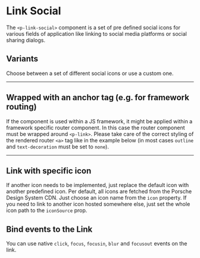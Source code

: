 # Link Social

The `<p-link-social>` component is a set of pre defined social icons for various fields of application like linking to social media platforms or social sharing dialogs.

## Variants

Choose between a set of different social icons or use a custom one.

<Playground :themeable="true" :childElementLayout="{spacing: 'inline'}">
  <template #configurator>
    <select v-model="icon">
      <option selected value="logo-facebook">Facebook</option>
      <option value="logo-linkedin">Linkedin</option>
      <option value="logo-instagram">Instagram</option>
    </select>
  </template>
  <template v-slot={theme}>
    <p-link-icon href="#linkToSocialMedia" :icon="icon">Facebook</p-link-icon>
  </template>
</Playground>

---

## Wrapped with an anchor tag (e.g. for framework routing)
If the component is used within a JS framework, it might be applied within a framework specific router component. 
In this case the router component must be wrapped around `<p-link>`. Please take care of the correct styling of the rendered router `<a>` tag like in the example below (in most cases `outline` and `text-decoration` must be set to `none`).


<Playground :themeable="true" :childElementLayout="{spacing: 'inline'}">
  <template v-slot={theme}>
    <a href="#" class="example-link" target="_blank" rel="nofollow noopener">
      <p-link-social icon="logo-facebook" :theme="theme">Facebook</p-link-social>
    </a>
  </template>
</Playground>

---

## Link with specific icon
If another icon needs to be implemented, just replace the default icon with another predefined icon. Per default, all icons are fetched from the Porsche Design System CDN. Just choose an icon name from the `icon` property. If you need to link to another icon hosted somewhere else, just set the whole icon path to the `iconSource` prop.

<Playground :themeable="true" :childElementLayout="{spacing: 'inline'}">
  <template v-slot={theme}>
    <p-link href="#kaixin" :icon-source="require(`./assets/icon-custom-kaixin.svg`)" :theme="theme">Kaixin</p-link>
  </template>
</Playground>

## Bind events to the Link
You can use native `click`, `focus`, `focusin`, `blur` and `focusout` events on the link.

<Playground :themeable="true" :childElementLayout="{spacing: 'inline'}">
  <template v-slot={theme}>
    <p-link-social
        href="#facebook"
        onclick="alert('click'); return false;"
        onfocus="console.log('focus')"
        onfocusin="console.log('focusin')"
        onblur="console.log('blur')"
        onfocusout="console.log('focusout')"
        :theme="theme"
    >Facebook</p-link-social>
  </template>
</Playground>

<script lang="ts">
  import { Component, Vue } from 'vue-property-decorator';
  
  @Component
  export default class PlaygroundLinkSocial extends Vue {
    public icon: string = 'facebook';
  }
</script>

<style scoped lang="scss">
  .example-link {
    display: inline-block;
    outline: none;
    text-decoration: none;
  }
</style>